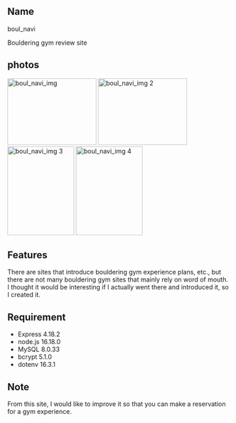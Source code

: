 ## Name

boul_navi

Bouldering gym review site

## photos

<img width="200px" height="150px" alt="boul_navi_img" src="https://github.com/kanonkoyama/sample/assets/110963700/87c3de5c-cff0-4a3a-8b04-f67cd85cd98e">
<img width="200px" height="150px" alt="boul_navi_img 2" src="https://github.com/kanonkoyama/sample/assets/110963700/2341f28b-66e4-4dc5-9940-b2fcdc06795a">
<img width="150px" height="200px" alt="boul_navi_img 3" src="https://github.com/kanonkoyama/sample/assets/110963700/fcc60a9f-52d8-4012-8ad9-470a98175f40">
<img width="150px" height="200px" alt="boul_navi_img 4" src="https://github.com/kanonkoyama/sample/assets/110963700/b5698381-1258-4ffc-8719-028cb6dfdcd6">

## Features

There are sites that introduce bouldering gym experience plans, etc., but there are not many bouldering gym sites that mainly rely on word of mouth. I thought it would be interesting if I actually went there and introduced it, so I created it.

## Requirement

* Express 4.18.2
* node.js 16.18.0
* MySQL 8.0.33
* bcrypt 5.1.0
* dotenv 16.3.1

## Note

From this site, I would like to improve it so that you can make a reservation for a gym experience.
